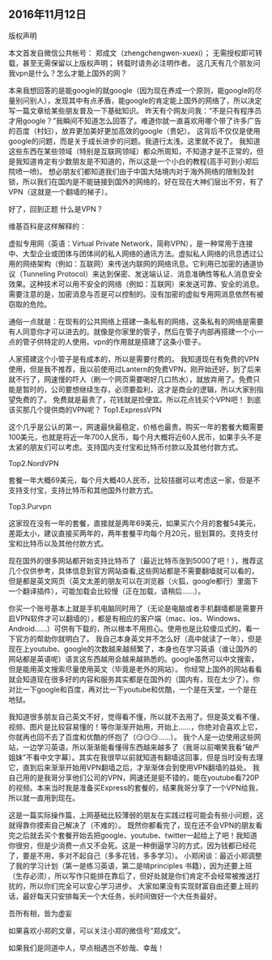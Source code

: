 2016年11月12日
----

版权声明

本文首发自微信公共帐号： 郑成文（zhengchengwen-xuexi）；
无需授权即可转载，甚至无需保留以上版权声明；
转载时请务必注明作者。
这几天有几个朋友问我vpn是什么？怎么才能上国外的网？

​本来我想回答的是能google的就google（因为现在养成一个原则，能google的尽量别问别人），发现其中有点矛盾，能google的肯定能上国外的网络了，所以决定写一篇文章给某些朋友普及一下基础知识。
昨天有个网友问我：“不是只有程序员才用google？”我瞬间不知道怎么回答了。难道你就一直喜欢用哪个带了许多广告的百度（村妇），放弃更加美好更加高效的google（贵妃）。
这背后不仅仅是使用google的问题，而是关于成长进步的问题。我道行太浅，这里就不说了。
我知道这些东西在某些领域（特别是互联网领域）都众所周知，不知道才是不正常的，但是我知道肯定有少数朋友是不知道的，所以这是一个小白的教程(高手可到小郑后院喷一喷)。
想必朋友们都知道我们由于中国大陆境内对于海外网络的限制及封锁，所以我们在国内是不能链接到国外的网络的，好在现在大神们层出不穷，有了VPN（这就是一个翻墙的梯子）。


好了，回到正题
什么是VPN？

维基百科是这样解释的：


虚拟专用网（英语：Virtual Private Network，简称VPN），是一种常用于连接中、大型企业或团体与团体间的私人网络的通讯方法。虚拟私人网络的讯息透过公用的网络架构（例如：互联网）来传送内联网的网络讯息。它利用已加密的通道协议（Tunneling Protocol）来达到保密、发送端认证、消息准确性等私人消息安全效果。这种技术可以用不安全的网络（例如：互联网）来发送可靠、安全的消息。需要注意的是，加密消息与否是可以控制的。没有加密的虚拟专用网消息依然有被窃取的危险。


通俗一点就是：在现有的公共网络上搭建一条私有的网络，这条私有的网络是需要有人同意你才可以进去的。就像是你家里的管子，然后在管子内部再搭建一个小一点的管子供特定的人使用。vpn的作用就是搭建了这条小管子。


人家搭建这个小管子是有成本的，所以是需要付费的。
我知道现在有免费的VPN使用，但是我不推荐，我以前使用过Lantern的免费VPN，刚开始还好，到了后来就不行了，网速慢的吓人（刷一个网页需要喝好几口热水），就放弃用了。免费只能是暂时的，公司要想继续生存，必须要盈利，这才是商业的逻辑，所以大家别指望免费的了。
免费就是最贵了，花钱就是捡便宜。所以花点钱买个VPN吧！
到底该买那几个提供商的VPN呢？
Top1.ExpressVPN



这个几乎是公认的第一，网速最快最稳定，价格也最贵。购买一年的套餐大概需要100美元，也就是将近一年700人民币，每个月大概将近60人民币，如果手头不是太紧的朋友们可以考虑。支持国内支付宝和比特币付款以及其他付款方式。


Top2.NordVPN



套餐一年大概69美元，每个月大概40人民币，比较拮据可以考虑这一家，但是不支持支付宝，支持比特币和其他国外付款方式。


Top3.Purvpn



这家现在没有一年的套餐，直接就是两年69美元，如果买六个月的套餐54美元，差距太小，建议直接买两年的，两年套餐平均每个月20元，挺划算的。支持支付宝和比特币以及其他付款方式。






现在国外的很多网站都开始支持比特币了（最近比特币涨到5000了吧！），推荐这几个仅供参考，具体信息到官方网站查看,这些网站都是不需要翻墙就可以看的，但是都是英文网页（英文太差的朋友可以在浏览器（火狐，google都行）里面下一个翻译插件），可能加载会比较慢（正在加载，请稍后……）。

你买一个账号基本上就是手机电脑同时用了（无论是电脑或者手机翻墙都是需要开启VPN软件才可以翻墙的），都是有相应的客户端（mac、ios、Windows、Android……）可供有下载的，所以根本不用担心。使用也是比较傻瓜式的，看一下官方的帮助你就明白了。
我自己本身英文并不怎么好（高中就读了一年），但是现在上youtube、google的次数越来越频繁了，本身也在学习英语（谁让国外的网站都是英语呢）语言这东西越用会越来越熟悉的。google虽然可以中文搜索，但是能用英文搜索尽量使用英文（毕竟是老外的网站）。
你经常上国外的网站看看就会知道现在很多好的内容和服务其实都是在国外的（国内有，现在太少了）。你对比一下google和百度，再对比一下youtube和优酷，一个是在天堂，一个是在地狱。



我知道很多朋友自己英文不好，觉得看不懂，所以就不去用了。但是英文看不懂，视频、图片是比较容易懂的！等你渐渐开始用，开始上……，你绝对会喜欢上它，你就再也回不去了百度和优酷的怀抱了（😏😏😏……）。
我个人是一边使用这些网站，一边学习英语，所以渐渐能看懂得东西越来越多了（我哥以前嘲笑我看“破产姐妹”不看中文字幕）。其实在我很早以前就知道有翻墙这回事，但是当时没有去理它，直到后来渐渐开始用VPN翻墙之后，才渐渐体会到使用VPN翻墙的益处。
我自己用的是我哥分享他们公司的VPN，网速还是挺不错的，能在youtube看720P的视频。本来当时我是准备买Express的套餐的，结果我哥分享了一个VPN给我，所以就一直用到现在。


这是一篇实际操作篇，上网基础比较薄弱的朋友在实践过程可能会有些小问题，这就得靠你摸索自己解决了（不难的）。
既然你都看完了，现在还不会VPN的朋友看完之后就去买个套餐开始去把google、youtube、twitter一起给上了吧！我知道你很穷，但是少消费一点又不会死。这是一种倒逼学习的方式，因为钱都已经花了，要是不用，多对不起自己（多多花钱，多多学习）。
小郑闲谈：最近小郑调整了我的学习计划（第一是练习英语，第二是啃principles 书籍），因为还要上班（生存必须），所以写作只能排在靠后了，但好处就是你们肯定不会经常被推送打扰的，所以你们完全可以安心学习进步。
大家如果没有实现财富自由还要上班的话，最好每天只安排每天一个大任务，长时间做好一个大任务最好。

吾所有相，皆为虚妄

如果喜欢小郑的文章，可以关注小郑的微信号“郑成文”。

如果我们是同道中人，早点相遇岂不妙哉、幸哉！

